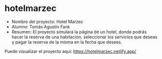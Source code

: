 # hotelmarzec
- Nombre del proyecto: Hotel Marzec   
- Alumno: Tomás Agustín Fank
- Resumen: El proyecto simulará la página de un hotel, donde podrás hacer la reserva de una habitación, seleccionar los servicios que deseas y pagar la reserva de la misma en la fecha que desees.

Puede visualizar el proyecto aquí: https://hotelmarzec.netlify.app/